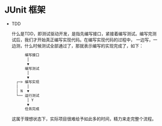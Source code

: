 # JUnit 框架

- TDD

    什么是TDD，即测试驱动开发，是指先编写接口，紧接着编写测试。编写完测试后，我们才开始真正编写实现代码。在编写实现代码的过程中，
    一边写，一边测，什么时候测试全部通过了，那就表示编写的实现完成了，如下：
    
    ```html
          编写接口
           │
           ▼
          编写测试
           │
           ▼
      ┌─> 编写实现
      │    │
      │ N  ▼
      └── 运行测试
           │ Y
           ▼
          任务完成
    ```
    
    这属于理想状态下，实际项目很难给予如此多的时间，精力来走完整个流程。